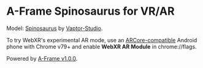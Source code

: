 # A-Frame Spinosaurus for VR/AR

Model: <a href="https://sketchfab.com/3d-models/spinosaurus-2135501583704537907645bf723685e7">Spinosaurus</a> by
<a href="https://sketchfab.com/VapTor">Vaptor-Studio</a>.
  
To try WebXR's experimental AR mode, use an <a href="https://developers.google.com/ar/discover/supported-devices">ARCore-compatible</a>
Android phone with Chrome v79+ and enable <b>WebXR AR Module</b> in chrome://flags.
  
Powered by <a href="https://aframe.io/blog/aframe-v1.0.0/">A-Frame v1.0.0</a>.
